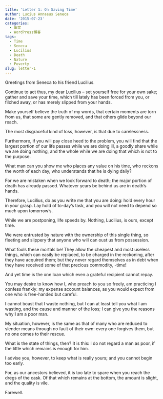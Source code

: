 ```yaml
---
title: 'Letter 1: On Saving Time'
author: Lucius Annaeus Seneca
date: '2015-07-23'
categories:
  - 旧文
  - WordPress博客
tags:
  - Time
  - Seneca
  - Lucilius
  - Death
  - Nature
  - Poverty
slug: letter-1
---
```


Greetings from Seneca to his friend Lucilius.

Continue to act thus, my dear Lucilius – set yourself free for your own sake; gather and save your time, which till lately has been forced from you, or filched away, or has merely slipped from your hands.

Make yourself believe the truth of my words, that certain moments are torn from us, that some are gently removed, and that others glide beyond our reach.

The most disgraceful kind of loss, however, is that due to carelessness.

Furthermore, if you will pay close heed to the problem, you will find that the largest portion of our life passes while we are doing ill, a goodly share while we are doing nothing, and the whole while we are doing that which is not to the purpose.

What man can you show me who places any value on his time, who reckons the worth of each day, who understands that he is dying daily?

For we are mistaken when we look forward to death; the major portion of death has already passed. Whatever years be behind us are in death’s hands.

Therefore, Lucilius, do as you write me that you are doing: hold every hour in your grasp. Lay hold of to-day’s task, and you will not need to depend so much upon tomorrow’s.

While we are postponing, life speeds by. Nothing, Lucilius, is ours, except time.

We were entrusted by nature with the ownership of this single thing, so fleeting and slippery that anyone who will can oust us from possession.

What fools these mortals be! They allow the cheapest and most useless things, which can easily be replaced, to be charged in the reckoning, after they have acquired them; but they never regard themselves as in debt when they have received some of that precious commodity, -time!

And yet time is the one loan which even a grateful recipient cannot repay.

You may desire to know how I, who preach to you so freely, am practicing  I confess frankly: my expense account balances, as you would expect from one who is free-handed but careful.

I cannot boast that I waste nothing, but I can at least tell you what I am wasting, and the cause and manner of the loss; I can give you the reasons why I am a poor man.

My situation, however, is the same as that of many who are reduced to slender means through no fault of their own: every one forgives them, but no one comes to their rescue.

What is the state of things, then? It is this: I do not regard a man as poor, if the little which remains is enough for him.

I advise you, however, to keep what is really yours; and you cannot begin too early.

For, as our ancestors believed, it is too late to spare when you reach the dregs of the cask. Of that which remains at the bottom, the amount is slight, and the quality is vile.

Farewell.
